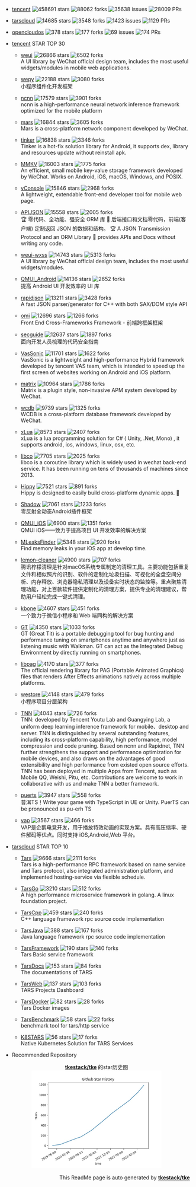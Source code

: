 
+ [tencent](https://github.com/tencent)
![458691 stars](https://img.shields.io/badge/Stars-458691-green)
![88062 forks](https://img.shields.io/badge/Forks-88062-green)
![35638 issues](https://img.shields.io/badge/Issues-35638-green)
![28009 PRs](https://img.shields.io/badge/PRs-28009-green)

+ [tarscloud](https://github.com/tarscloud)
![14685 stars](https://img.shields.io/badge/Stars-14685-green)
![3548 forks](https://img.shields.io/badge/Forks-3548-green)
![1423 issues](https://img.shields.io/badge/Issues-1423-green)
![1129 PRs](https://img.shields.io/badge/PRs-1129-green)

+ [opencloudos](https://github.com/opencloudos)
![378 stars](https://img.shields.io/badge/Stars-378-green)
![177 forks](https://img.shields.io/badge/Forks-177-green)
![69 issues](https://img.shields.io/badge/Issues-69-green)
![174 PRs](https://img.shields.io/badge/PRs-174-green)



+ [tencent](https://github.com/tencent) STAR TOP 30
    
    + [weui](https://github.com/tencent/weui) 
    ![26866 stars](https://img.shields.io/badge/Stars-26866-green)
    ![6502 forks](https://img.shields.io/badge/Forks-6502-green)  
    A UI library by WeChat official design team, includes the most useful widgets/modules in mobile web applications.
    
    + [wepy](https://github.com/tencent/wepy) 
    ![22188 stars](https://img.shields.io/badge/Stars-22188-green)
    ![3080 forks](https://img.shields.io/badge/Forks-3080-green)  
    小程序组件化开发框架
    
    + [ncnn](https://github.com/tencent/ncnn) 
    ![17579 stars](https://img.shields.io/badge/Stars-17579-green)
    ![3901 forks](https://img.shields.io/badge/Forks-3901-green)  
    ncnn is a high-performance neural network inference framework optimized for the mobile platform
    
    + [mars](https://github.com/tencent/mars) 
    ![16844 stars](https://img.shields.io/badge/Stars-16844-green)
    ![3605 forks](https://img.shields.io/badge/Forks-3605-green)  
    Mars is a cross-platform network component  developed by WeChat.
    
    + [tinker](https://github.com/tencent/tinker) 
    ![16838 stars](https://img.shields.io/badge/Stars-16838-green)
    ![3346 forks](https://img.shields.io/badge/Forks-3346-green)  
    Tinker is a hot-fix solution library for Android, it supports dex, library and resources update without reinstall apk.
    
    + [MMKV](https://github.com/tencent/MMKV) 
    ![16003 stars](https://img.shields.io/badge/Stars-16003-green)
    ![1775 forks](https://img.shields.io/badge/Forks-1775-green)  
    An efficient, small mobile key-value storage framework developed by WeChat. Works on Android, iOS, macOS, Windows, and POSIX.
    
    + [vConsole](https://github.com/tencent/vConsole) 
    ![15846 stars](https://img.shields.io/badge/Stars-15846-green)
    ![2968 forks](https://img.shields.io/badge/Forks-2968-green)  
    A lightweight, extendable front-end developer tool for mobile web page.
    
    + [APIJSON](https://github.com/tencent/APIJSON) 
    ![15558 stars](https://img.shields.io/badge/Stars-15558-green)
    ![2005 forks](https://img.shields.io/badge/Forks-2005-green)  
    🏆 零代码、全功能、强安全 ORM 库 🚀 后端接口和文档零代码，前端(客户端) 定制返回 JSON 的数据和结构。 🏆 A JSON Transmission Protocol and an ORM Library 🚀  provides APIs and Docs without writing any code.
    
    + [weui-wxss](https://github.com/tencent/weui-wxss) 
    ![14743 stars](https://img.shields.io/badge/Stars-14743-green)
    ![5313 forks](https://img.shields.io/badge/Forks-5313-green)  
    A UI library by WeChat official design team, includes the most useful widgets/modules.
    
    + [QMUI_Android](https://github.com/tencent/QMUI_Android) 
    ![14136 stars](https://img.shields.io/badge/Stars-14136-green)
    ![2652 forks](https://img.shields.io/badge/Forks-2652-green)  
    提高 Android UI 开发效率的 UI 库
    
    + [rapidjson](https://github.com/tencent/rapidjson) 
    ![13211 stars](https://img.shields.io/badge/Stars-13211-green)
    ![3428 forks](https://img.shields.io/badge/Forks-3428-green)  
    A fast JSON parser/generator for C++ with both SAX/DOM style API
    
    + [omi](https://github.com/tencent/omi) 
    ![12696 stars](https://img.shields.io/badge/Stars-12696-green)
    ![1266 forks](https://img.shields.io/badge/Forks-1266-green)  
     Front End Cross-Frameworks Framework - 前端跨框架框架
    
    + [secguide](https://github.com/tencent/secguide) 
    ![12637 stars](https://img.shields.io/badge/Stars-12637-green)
    ![1897 forks](https://img.shields.io/badge/Forks-1897-green)  
    面向开发人员梳理的代码安全指南
    
    + [VasSonic](https://github.com/tencent/VasSonic) 
    ![11701 stars](https://img.shields.io/badge/Stars-11701-green)
    ![1622 forks](https://img.shields.io/badge/Forks-1622-green)  
    VasSonic is a lightweight and high-performance Hybrid framework developed by tencent VAS team, which is intended to speed up the first screen of websites working on Android and iOS platform. 
    
    + [matrix](https://github.com/tencent/matrix) 
    ![10964 stars](https://img.shields.io/badge/Stars-10964-green)
    ![1786 forks](https://img.shields.io/badge/Forks-1786-green)  
    Matrix is a plugin style, non-invasive APM system developed by WeChat.
    
    + [wcdb](https://github.com/tencent/wcdb) 
    ![9739 stars](https://img.shields.io/badge/Stars-9739-green)
    ![1325 forks](https://img.shields.io/badge/Forks-1325-green)  
    WCDB is a cross-platform database framework developed by WeChat.
    
    + [xLua](https://github.com/tencent/xLua) 
    ![8573 stars](https://img.shields.io/badge/Stars-8573-green)
    ![2407 forks](https://img.shields.io/badge/Forks-2407-green)  
    xLua is a lua programming solution for  C# ( Unity, .Net, Mono) , it supports android, ios, windows, linux, osx, etc.
    
    + [libco](https://github.com/tencent/libco) 
    ![7705 stars](https://img.shields.io/badge/Stars-7705-green)
    ![2025 forks](https://img.shields.io/badge/Forks-2025-green)  
    libco is a coroutine library which is widely used in wechat  back-end service. It has been running on tens of thousands of machines since 2013.
    
    + [Hippy](https://github.com/tencent/Hippy) 
    ![7521 stars](https://img.shields.io/badge/Stars-7521-green)
    ![891 forks](https://img.shields.io/badge/Forks-891-green)  
    Hippy is designed to easily build cross-platform dynamic apps. 👏
    
    + [Shadow](https://github.com/tencent/Shadow) 
    ![7061 stars](https://img.shields.io/badge/Stars-7061-green)
    ![1233 forks](https://img.shields.io/badge/Forks-1233-green)  
    零反射全动态Android插件框架
    
    + [QMUI_iOS](https://github.com/tencent/QMUI_iOS) 
    ![6900 stars](https://img.shields.io/badge/Stars-6900-green)
    ![1351 forks](https://img.shields.io/badge/Forks-1351-green)  
    QMUI iOS——致力于提高项目 UI 开发效率的解决方案
    
    + [MLeaksFinder](https://github.com/tencent/MLeaksFinder) 
    ![5348 stars](https://img.shields.io/badge/Stars-5348-green)
    ![920 forks](https://img.shields.io/badge/Forks-920-green)  
    Find memory leaks in your iOS app at develop time.
    
    + [lemon-cleaner](https://github.com/tencent/lemon-cleaner) 
    ![4900 stars](https://img.shields.io/badge/Stars-4900-green)
    ![707 forks](https://img.shields.io/badge/Forks-707-green)  
    腾讯柠檬清理是针对macOS系统专属制定的清理工具。主要功能包括重复文件和相似照片的识别、软件的定制化垃圾扫描、可视化的全盘空间分析、内存释放、浏览器隐私清理以及设备实时状态的监控等。重点聚焦清理功能，对上百款软件提供定制化的清理方案，提供专业的清理建议，帮助用户轻松完成一键式清理。
    
    + [kbone](https://github.com/tencent/kbone) 
    ![4607 stars](https://img.shields.io/badge/Stars-4607-green)
    ![451 forks](https://img.shields.io/badge/Forks-451-green)  
    一个致力于微信小程序和 Web 端同构的解决方案
    
    + [GT](https://github.com/tencent/GT) 
    ![4350 stars](https://img.shields.io/badge/Stars-4350-green)
    ![1033 forks](https://img.shields.io/badge/Forks-1033-green)  
    GT (Great Tit) is a portable debugging tool for bug hunting and performance tuning on smartphones anytime and anywhere just as listening music with Walkman. GT can act as the Integrated Debug Environment by directly running on smartphones.
    
    + [libpag](https://github.com/tencent/libpag) 
    ![4170 stars](https://img.shields.io/badge/Stars-4170-green)
    ![377 forks](https://img.shields.io/badge/Forks-377-green)  
    The official rendering library for PAG (Portable Animated Graphics) files that renders After Effects animations natively across multiple platforms.
    
    + [westore](https://github.com/tencent/westore) 
    ![4148 stars](https://img.shields.io/badge/Stars-4148-green)
    ![479 forks](https://img.shields.io/badge/Forks-479-green)  
    小程序项目分层架构
    
    + [TNN](https://github.com/tencent/TNN) 
    ![4043 stars](https://img.shields.io/badge/Stars-4043-green)
    ![726 forks](https://img.shields.io/badge/Forks-726-green)  
    TNN: developed by Tencent Youtu Lab and Guangying Lab, a uniform deep learning inference framework for mobile、desktop and server. TNN is distinguished by several outstanding features, including its cross-platform capability, high performance, model compression and code pruning. Based on ncnn and Rapidnet, TNN further strengthens the support and performance optimization for mobile devices, and also draws on the advantages of good extensibility and high performance from existed open source efforts. TNN has been deployed in multiple Apps from Tencent, such as Mobile QQ, Weishi, Pitu, etc. Contributions are welcome to work in collaborative with us and make TNN a better framework. 
    
    + [puerts](https://github.com/tencent/puerts) 
    ![3947 stars](https://img.shields.io/badge/Stars-3947-green)
    ![558 forks](https://img.shields.io/badge/Forks-558-green)  
    普洱TS！Write your game with TypeScript in UE or Unity. PuerTS can be pronounced as pu-erh TS
    
    + [vap](https://github.com/tencent/vap) 
    ![3567 stars](https://img.shields.io/badge/Stars-3567-green)
    ![466 forks](https://img.shields.io/badge/Forks-466-green)  
    VAP是企鹅电竞开发，用于播放特效动画的实现方案。具有高压缩率、硬件解码等优点。同时支持 iOS,Android,Web 平台。
    

+ [tarscloud](https://github.com/tarscloud) STAR TOP 10
    
    + [Tars](https://github.com/tarscloud/Tars) 
    ![9666 stars](https://img.shields.io/badge/Stars-9666-green)
    ![2111 forks](https://img.shields.io/badge/Forks-2111-green)  
    Tars is a high-performance RPC framework based on name service and Tars protocol, also integrated administration platform, and implemented hosting-service via flexible schedule.
    
    + [TarsGo](https://github.com/tarscloud/TarsGo) 
    ![3210 stars](https://img.shields.io/badge/Stars-3210-green)
    ![512 forks](https://img.shields.io/badge/Forks-512-green)  
    A  high performance microservice  framework  in golang. A linux foundation project.
    
    + [TarsCpp](https://github.com/tarscloud/TarsCpp) 
    ![459 stars](https://img.shields.io/badge/Stars-459-green)
    ![240 forks](https://img.shields.io/badge/Forks-240-green)  
    C++ language framework rpc source code implementation
    
    + [TarsJava](https://github.com/tarscloud/TarsJava) 
    ![388 stars](https://img.shields.io/badge/Stars-388-green)
    ![167 forks](https://img.shields.io/badge/Forks-167-green)  
    Java language framework rpc source code implementation
    
    + [TarsFramework](https://github.com/tarscloud/TarsFramework) 
    ![190 stars](https://img.shields.io/badge/Stars-190-green)
    ![140 forks](https://img.shields.io/badge/Forks-140-green)  
    Tars Basic service framework
    
    + [TarsDocs](https://github.com/tarscloud/TarsDocs) 
    ![153 stars](https://img.shields.io/badge/Stars-153-green)
    ![84 forks](https://img.shields.io/badge/Forks-84-green)  
    The documentations of TARS
    
    + [TarsWeb](https://github.com/tarscloud/TarsWeb) 
    ![137 stars](https://img.shields.io/badge/Stars-137-green)
    ![103 forks](https://img.shields.io/badge/Forks-103-green)  
    TARS Projects Dashboard
    
    + [TarsDocker](https://github.com/tarscloud/TarsDocker) 
    ![82 stars](https://img.shields.io/badge/Stars-82-green)
    ![28 forks](https://img.shields.io/badge/Forks-28-green)  
    Tars Docker  images
    
    + [TarsBenchmark](https://github.com/tarscloud/TarsBenchmark) 
    ![58 stars](https://img.shields.io/badge/Stars-58-green)
    ![22 forks](https://img.shields.io/badge/Forks-22-green)  
    benchmark tool for tars/http service
    
    + [K8STARS](https://github.com/tarscloud/K8STARS) 
    ![56 stars](https://img.shields.io/badge/Stars-56-green)
    ![17 forks](https://img.shields.io/badge/Forks-17-green)  
    Native Kubernetes  Solution for TARS Services
    


+ Recommended Repository  
<p align="center">
      <strong>
        <a href="https://github.com/tkestack/tke" target="_blank">tkestack/tke</a>
      </strong>  的star历史图
  <br>
  <img src="https://raw.githubusercontent.com/ButterAndButterfly/GithubTools/master/data/stars_history.jpg" width="350px"></img>    
</p>

<p align="right">
      This ReadMe page is auto generated by 
      <strong>
        <a href="https://github.com/tkestack/tke" target="_blank">tkestack/tke</a><br>
      </strong>   
</p>